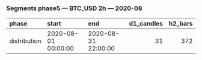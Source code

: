 ### Segments phase5 — BTC_USD 2h — 2020-08

| phase        | start               | end                 |   d1_candles |   h2_bars |
|:-------------|:--------------------|:--------------------|-------------:|----------:|
| distribution | 2020-08-01 00:00:00 | 2020-08-31 22:00:00 |           31 |       372 |